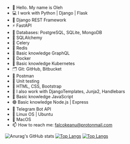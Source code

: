 - 👋 Hello. My name is Oleh
- 💻 I work with Python | Django | Flask
- 🔗 Django REST Framework
- ⚡ FastAPI
- 💾 Databases: PostgreSQL, SQLite, MongoDB
- 🧬 SQLAlchemy
- 🌱 Celery
- 🔺 Redis
- 🍇 Basic knowledge GraphQL
- 🐳 Docker
- 🔵 Basic knowledge Kubernetes
- 🗂 Git: GitHub, Bitbucket
- 🚀 Postman
- 🔬 Unit testing
- 🎨 HTML, CSS, Bootstrap
- 🔨 I also work with DjangoTemplates, Junja2, Handlebars
- 📒 Basic knowledge JavaScript
- 🟢 Basic knowledge Node.js | Express
- 🤖 Telegram Bot API
- 🐧 Linux OS | Ubuntu
-  MacOS
- 📫 How to reach me: falcokeanu@protonmail.com

![Anurag's GitHub stats](https://github-readme-stats.vercel.app/api?username=falco13&show_icons=true&theme=radical)
[![Top Langs](https://github-readme-stats.vercel.app/api/top-langs/?username=falco13&hide_progress=true)](https://github.com/falco13/github-readme-stats)
[![Top Langs](https://github-readme-stats.vercel.app/api/top-langs/?username=falco13&layout=compact)](https://github.com/falco13/github-readme-stats)
